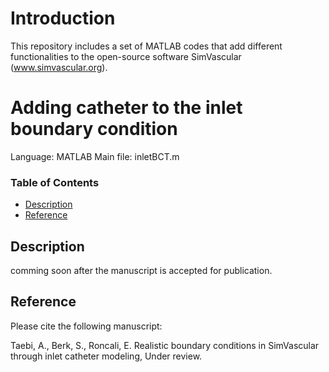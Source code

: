 # Introduction
 
This repository includes a set of MATLAB codes that add different functionalities to the open-source software SimVascular (www.simvascular.org). 

# Adding catheter to the inlet boundary condition
Language: MATLAB
Main file: inletBCT.m
### Table of Contents
* [Description](##description)
* [Reference](##reference)
## Description 
comming soon after the manuscript is accepted for publication.

## Reference
Please cite the following manuscript:

Taebi, A., Berk, S., Roncali, E. Realistic boundary conditions in SimVascular through inlet catheter modeling, Under review.
